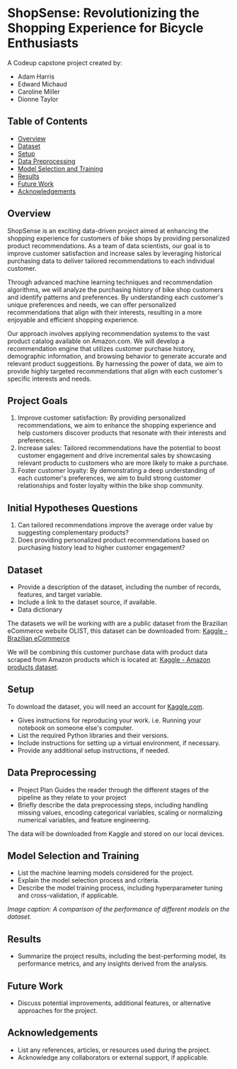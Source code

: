 # ShopSense: Revolutionizing the Shopping Experience for Bicycle Enthusiasts

A Codeup capstone project created by: 
 - Adam Harris
 - Edward Michaud 
 - Caroline Miller
 - Dionne Taylor

<!-- ![Project Banner](path/to/banner_image.png) -->

<!-- *Project banner image credits: [Source Name](image_source_url)* -->

## Table of Contents

- [Overview](#overview)
- [Dataset](#dataset)
- [Setup](#setup)
- [Data Preprocessing](#data-preprocessing)
- [Model Selection and Training](#model-selection-and-training)
- [Results](#results)
- [Future Work](#future-work)
- [Acknowledgements](#acknowledgements)

## Overview

ShopSense is an exciting data-driven project aimed at enhancing the shopping experience for customers of bike shops by providing personalized product recommendations. As a team of data scientists, our goal is to improve customer satisfaction and increase sales by leveraging historical purchasing data to deliver tailored recommendations to each individual customer.

Through advanced machine learning techniques and recommendation algorithms, we will analyze the purchasing history of bike shop customers and identify patterns and preferences. By understanding each customer's unique preferences and needs, we can offer personalized recommendations that align with their interests, resulting in a more enjoyable and efficient shopping experience.

Our approach involves applying recommendation systems to the vast product catalog available on Amazon.com. We will develop a recommendation engine that utilizes customer purchase history, demographic information, and browsing behavior to generate accurate and relevant product suggestions. By harnessing the power of data, we aim to provide highly targeted recommendations that align with each customer's specific interests and needs.

## Project Goals

1. Improve customer satisfaction: By providing personalized recommendations, we aim to enhance the shopping experience and help customers discover products that resonate with their interests and preferences.
2. Increase sales: Tailored recommendations have the potential to boost customer engagement and drive incremental sales by showcasing relevant products to customers who are more likely to make a purchase.
3. Foster customer loyalty: By demonstrating a deep understanding of each customer's preferences, we aim to build strong customer relationships and foster loyalty within the bike shop community.

## Initial Hypotheses Questions

1. Can tailored recommendations improve the average order value by suggesting complementary products?
2. Does providing personalized product recommendations based on purchasing history lead to higher customer engagement?


## Dataset

- Provide a description of the dataset, including the number of records, features, and target variable.
- Include a link to the dataset source, if available.
- Data dictionary

The datasets we will be working with are a public dataset from the Brazilian eCommerce website OLIST, this dataset can be downloaded from: [Kaggle - Brazilian eCommerce](https://www.kaggle.com/datasets/olistbr/brazilian-ecommerce)

We will be combining this customer purchase data with product data scraped from Amazon products which is located at: [Kaggle - Amazon products dataset](https://www.kaggle.com/datasets/lokeshparab/amazon-products-dataset).


## Setup

To download the dataset, you will need an account for [Kaggle.com](https://www.kaggle.com).

- Gives instructions for reproducing your work. i.e. Running your notebook on someone else's computer.
- List the required Python libraries and their versions.
- Include instructions for setting up a virtual environment, if necessary.
- Provide any additional setup instructions, if needed.

## Data Preprocessing

- Project Plan Guides the reader through the different stages of the pipeline as they relate to your project
- Briefly describe the data preprocessing steps, including handling missing values, encoding categorical variables, scaling or normalizing numerical variables, and feature engineering.

The data will be downloaded from Kaggle and stored on our local devices.


## Model Selection and Training

- List the machine learning models considered for the project.
- Explain the model selection process and criteria.
- Describe the model training process, including hyperparameter tuning and cross-validation, if applicable.

<!-- ![Model Performance Comparison](path/to/model_performance_image.png) -->

*Image caption: A comparison of the performance of different models on the dataset.*

## Results

- Summarize the project results, including the best-performing model, its performance metrics, and any insights derived from the analysis.

## Future Work

- Discuss potential improvements, additional features, or alternative approaches for the project.

## Acknowledgements

- List any references, articles, or resources used during the project.
- Acknowledge any collaborators or external support, if applicable.

